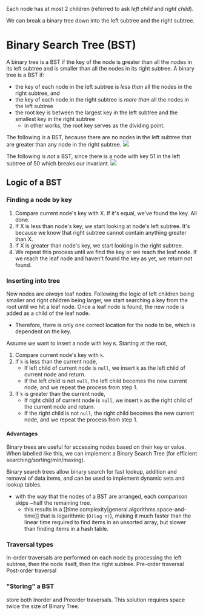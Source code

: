 
Each node has at most 2 children (referred to ask *left child* and *right child*).

We can break a binary tree down into the left subtree and the right subtree.

# Binary Search Tree (BST)
A binary tree is a BST if the key of the node is greater than all the nodes in its left subtree and is smaller than all the nodes in its right subtree.
A binary tree is a BST if:
- the key of each node in the left subtree is *less than* all the nodes in the right subtree, and
- the key of each node in the right subtree is *more than* all the nodes in the left subtree
- the root key is between the largest key in the left subtree and the smallest key in the right subtree
    - in other works, the root key serves as the dividing point.

The following is a BST, because there are no nodes in the left subtree that are greater than any node in the right subtree.
![](/assets/images/2021-10-07-06-54-40.png)

The following is *not* a BST, since there is a node with key 51 in the left subtree of 50 which breaks our invariant.
![](/assets/images/2021-10-07-06-57-26.png)

## Logic of a BST
### Finding a node by key
1. Compare current node's key with X. If it's equal, we've found the key. All done.
2. If X is less than node's key, we start looking at node's left subtree. It's because we know that right subtree cannot contain anything greater than X.
3. If X is greater than node's key, we start looking in the right subtree.
4. We repeat this process until we find the key or we reach the leaf node. If we reach the leaf node and haven't found the key as yet, we return not found.

### Inserting into tree
New nodes are *always* leaf nodes. Following the logic of left children being smaller and right children being larger, we start searching a key from the root until we hit a leaf node. Once a leaf node is found, the new node is added as a child of the leaf node.
- Therefore, there is only one correct location for the node to be, which is dependent on the key.

Assume we want to insert a node with key `K`. Starting at the root,
1. Compare current node's key with `k`.
2. If `k` is less than the current node,
    - If left child of current node is `null`, we insert `k` as the left child of current node and return.
    - If the left child is not `null`, the left child becomes the new current node, and we repeat the process from step 1.
3. If `k` is greater than the current node,
    - If right child of current node is `null`, we insert `k` as the right child of the current node and return.
    - If the right child is not `null`, the right child becomes the new current node, and we repeat the process from step 1.

#### Advantages
Binary trees are useful for accessing nodes based on their key or value. When labelled like this, we can implement a Binary Search Tree (for efficient searching/sorting/min/maxing).

Binary search trees allow binary search for fast lookup, addition and removal of data items, and can be used to implement dynamic sets and lookup tables.
- with the way that the nodes of a BST are arranged, each comparison skips ~half the remaining tree.
    - this results in a [[time complexity|general.algorithms.space-and-time]] that is logarithmic (`O(log n)`), making it much faster than the linear time required to find items in an unsorted array, but slower than finding items in a hash table.

### Traversal types
In-order traversals are performed on each node by processing the left subtree, then the node itself, then the right subtree.
Pre-order traversal
Post-order traversal

### "Storing" a BST
store both Inorder and Preorder traversals. This solution requires space twice the size of Binary Tree.
